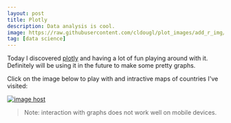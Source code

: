 ```yaml
---
layout: post
title: Plotly
description: Data analysis is cool.
image: https://raw.githubusercontent.com/cldougl/plot_images/add_r_img/plotly_2017.png
tag: [data science]
---
```

Today I discovered [plotly](https://plotly.com/) and having a lot of fun playing around with it. Definitely will be using it in the future to make some pretty graphs. 

Click on the image below to play with and intractive maps of countries I've visited: 

<a href="/assets/graphs/world-travel.html" target="_blank"><img src="https://thumbs2.imgbox.com/d7/43/jcwwhUdD_t.png" alt="image host"/></a>

> Note: interaction with graphs does not work well on mobile devices.